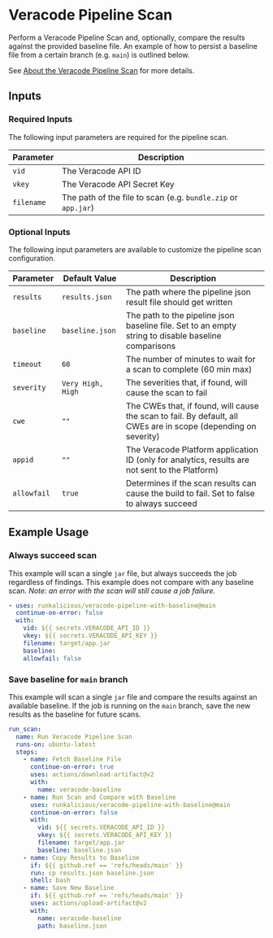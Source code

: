 # Veracode Pipeline Scan

Perform a Veracode Pipeline Scan and, optionally, compare the results against the provided baseline file.
An example of how to persist a baseline file from a certain branch (e.g. `main`) is outlined below.

See [About the Veracode Pipeline Scan](https://help.veracode.com/r/c_about_pipeline_scan) for more details.

## Inputs

### Required Inputs

The following input parameters are required for the pipeline scan.

|Parameter | Description |
| --- | --- |
|`vid` | The Veracode API ID |
|`vkey` | The Veracode API Secret Key |
|`filename` | The path of the file to scan (e.g. `bundle.zip` or `app.jar`) |

### Optional Inputs

The following input parameters are available to customize the pipeline scan configuration.

|Parameter | Default Value | Description |
| --- | --- | --- |
|`results` | `results.json` | The path where the pipeline json result file should get written |
|`baseline` | `baseline.json` | The path to the pipeline json baseline file. Set to an empty string to disable baseline comparisons |
|`timeout` | `60` | The number of minutes to wait for a scan to complete (60 min max) |
|`severity` | `Very High, High` | The severities that, if found, will cause the scan to fail |
|`cwe` | `""` | The CWEs that, if found, will cause the scan to fail. By default, all CWEs are in scope (depending on severity) |
|`appid` | `""` | The Veracode Platform application ID (only for analytics, results are not sent to the Platform) |
|`allowfail` | `true` | Determines if the scan results can cause the build to fail. Set to false to always succeed |

## Example Usage

### Always succeed scan

This example will scan a single `jar` file, but always succeeds the job regardless of findings.
This example does not compare with any baseline scan.
_Note: an error with the scan will still cause a job failure._

```yaml
- uses: runkalicious/veracode-pipeline-with-baseline@main
  continue-on-error: false
  with:
    vid: ${{ secrets.VERACODE_API_ID }}
    vkey: ${{ secrets.VERACODE_API_KEY }}
    filename: target/app.jar
    baseline:
    allowfail: false
```

### Save baseline for `main` branch

This example will scan a single `jar` file and compare the results against an available baseline.
If the job is running on the `main` branch, save the new results as the baseline for future scans.

```yaml
run_scan:
  name: Run Veracode Pipeline Scan
  runs-on: ubuntu-latest
  steps:
    - name: Fetch Baseline File
      continue-on-error: true
      uses: actions/download-artifact@v2
      with:
        name: veracode-baseline
    - name: Run Scan and Compare with Baseline
      uses: runkalicious/veracode-pipeline-with-baseline@main
      continue-on-error: false
      with:
        vid: ${{ secrets.VERACODE_API_ID }}
        vkey: ${{ secrets.VERACODE_API_KEY }}
        filename: target/app.jar
        baseline: baseline.json
    - name: Copy Results to Baseline
      if: ${{ github.ref == 'refs/heads/main' }}
      run: cp results.json baseline.json
      shell: bash
    - name: Save New Baseline
      if: ${{ github.ref == 'refs/heads/main' }}
      uses: actions/upload-artifact@v2
      with:
        name: veracode-baseline
        path: baseline.json
```
